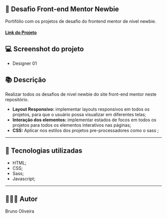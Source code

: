 ## 📝 Desafio Front-end Mentor Newbie
Portifólio com os projetos de desafio do frontend mentor de nível newbie.

<h4><a href="https://brunooliveira16.github.io/frontend-mentor-newbie/">Link do Projeto</a></h4>

## 💻 Screenshot do projeto

- Designer 01

## 📚 Descrição

Realizar todos os desafios de nivel newbie do site front-end mentor neste repositório.
- **Layout Responsivo:** implementar layouts responsivos em todos os projetos, para que o usuário possa visualizar em diferentes telas;
- **Interação dos elementos:** implementar estados de focos em todos os projetos para todos os elementos interativos nas páginas;
- **CSS:** Aplicar nos estilos dos projetos pre-processadores como o sass ;
---

## 💼 Tecnologias utilizadas

- HTML;
- CSS;
- Sass;
- Javascript;

---
## 🙋🏻‍♂️ Autor

Bruno Oliveira
